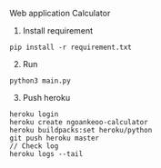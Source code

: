 Web application Calculator 
1. Install requirement 
```
pip install -r requirement.txt
```
2. Run 
```
python3 main.py
```

3. Push heroku
```
heroku login
heroku create ngoankeoo-calculator
heroku buildpacks:set heroku/python
git push heroku master
// Check log
heroku logs --tail
```